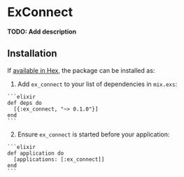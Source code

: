 # ExConnect

**TODO: Add description**

## Installation

If [available in Hex](https://hex.pm/docs/publish), the package can be installed as:

  1. Add `ex_connect` to your list of dependencies in `mix.exs`:

    ```elixir
    def deps do
      [{:ex_connect, "~> 0.1.0"}]
    end
    ```

  2. Ensure `ex_connect` is started before your application:

    ```elixir
    def application do
      [applications: [:ex_connect]]
    end
    ```

